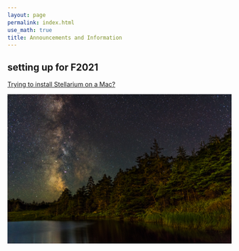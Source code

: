 ```yaml
---
layout: page 
permalink: index.html
use_math: true 
title: Announcements and Information
---
```

setting up for F2021
---

<a href="stellarium-mac.html">Trying to install Stellarium on a Mac?</a>

<center> <img src="darkened-milky-way.jpg">
<br>
